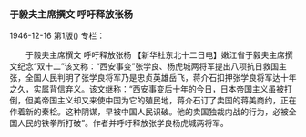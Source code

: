 ### 于毅夫主席撰文  呼吁释放张杨

1946-12-16
第1版()
专栏：

　　于毅夫主席撰文
    呼吁释放张杨
    【新华社东北十二日电】嫩江省于毅夫主席撰文纪念“双十二”该文称：“西安事变”张学良、杨虎城两将军提出八项抗日救国主张，全国人民判明了张学良将军乃是忠贞英雄岳飞，蒋介石扣押张学良将军达十年之久，实属背信弃义。该文继称：“西安事变后十年的今日，日本帝国主义虽被打倒，但美帝国主义却又来使中国为它的殖民地，蒋介石订了卖国的蒋美商约，正在作着新的秦桧。这种阴谋，早被中国人民识破。他的卖国独裁内战的行为，必被全国人民的铁拳所打破”。作者并呼吁释放张学良杨虎城两将军。
